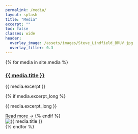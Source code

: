 ```yaml
---
permalink: /media/
layout: splash
title: "Media"
excerpt: ""
toc: false
classes: wide
header:
  overlay_image: /assets/images/Steve_Lindfield_BRUV.jpg
  overlay_filter: 0.3
---
```


<div class="media-grid">
  {% for media in site.media %}
    <div class="media-card">
      <div class="media-text">
        <a href="{{ media.external_url | default: media.url }}" target="_blank" rel="noopener">
          <h3>{{ media.title }}</h3>
        </a>
        <p class="media-subtitle">{{ media.excerpt }}</p>
        {% if media.excerpt_long %}
          <p class="media-subtitle-long">
            {{ media.excerpt_long }}
          </p>
          <a class="read-more" href="{{ media.external_url | default: media.url }}" target="_blank" rel="noopener">
            Read more →
          </a>
        {% endif %}
      </div>
      <div class="media-image">
        <img src="{{ media.image }}" alt="{{ media.title }}">
      </div>
    </div>
  {% endfor %}
</div>
